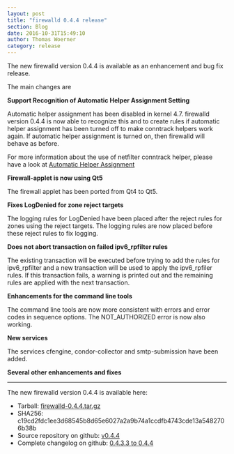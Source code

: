 ```yaml
---
layout: post
title: "firewalld 0.4.4 release"
section: Blog
date: 2016-10-31T15:49:10
author: Thomas Woerner
category: release
---
```


The new firewalld version 0.4.4 is available as an enhancement and bug fix release.

The main changes are

**Support Recognition of Automatic Helper Assignment Setting**

Automatic helper assignment has been disabled in kernel 4.7. firewalld version 0.4.4 is now able to recognize this and to create rules if automatic helper assignment has been turned off to make conntrack helpers work again. If automatic helper assignment is turned on, then firewalld will behave as before.

For more information about the use of netfilter conntrack helper, please have a look at [Automatic Helper Assignment](http://www.firewalld.org/2016/10/automatic-helper-assignment)

**Firewall-applet is now using Qt5**

The firewall applet has been ported from Qt4 to Qt5.

**Fixes LogDenied for zone reject targets**

The logging rules for LogDenied have been placed after the reject rules for zones using the reject targets. The logging rules are now placed before these reject rules to fix logging.

**Does not abort transaction on failed ipv6_rpfilter rules**

The existing transaction will be executed before trying to add the rules for ipv6_rpfilter and a new transaction will be used to apply the ipv6_rpfiler rules. If this transaction fails, a warning is printed out and the remaining rules are applied with the next transaction.

**Enhancements for the command line tools**

The command line tools are now more consistent with errors and error codes in sequence options. The NOT_AUTHORIZED error is now also working.

**New services**

The services cfengine, condor-collector and smtp-submission have been added.

**Several other enhancements and fixes**

***

The new firewalld version 0.4.4 is available here:

 * Tarball: [firewalld-0.4.4.tar.gz](https://github.com/firewalld/firewalld/archive/v0.4.4.tar.gz#/firewalld-0.4.4.tar.gz)
 * SHA256: c19cd2fdc1ee3d68545b8d65e6027a2a9b74a1ccdfb4743cde13a5482706b38b
 * Source repository on github: [v0.4.4](https://github.com/firewalld/firewalld/releases/tag/v0.4.4)
 * Complete changelog on github: [0.4.3.3 to 0.4.4](https://github.com/firewalld/firewalld/compare/v0.4.3.3...v0.4.4)
